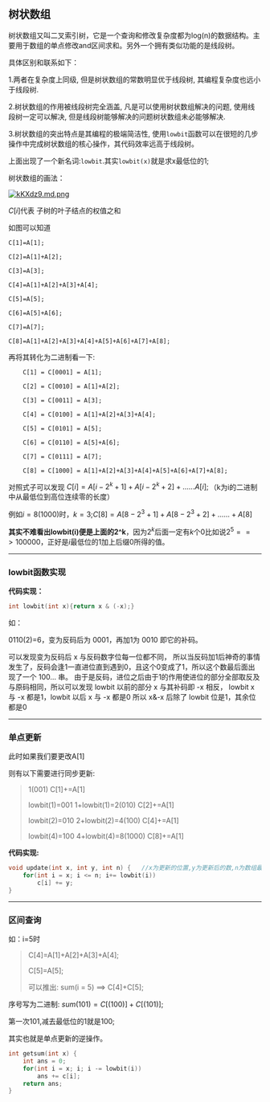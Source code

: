 ## 树状数组

树状数组又叫二叉索引树，它是一个查询和修改复杂度都为log(n)的数据结构。主要用于数组的单点修改and区间求和。另外一个拥有类似功能的是线段树。

具体区别和联系如下：

1.两者在复杂度上同级, 但是树状数组的常数明显优于线段树, 其编程复杂度也远小于线段树.

2.树状数组的作用被线段树完全涵盖, 凡是可以使用树状数组解决的问题, 使用线段树一定可以解决, 但是线段树能够解决的问题树状数组未必能够解决.

3.树状数组的突出特点是其编程的极端简洁性, 使用`lowbit`函数可以在很短的几步操作中完成树状数组的核心操作，其代码效率远高于线段树。

上面出现了一个新名词:`lowbit`.其实`lowbit(x)`就是求x最低位的1;

树状数组的画法：

[![kKXdz9.md.png](https://s2.ax1x.com/2019/01/28/kKXdz9.md.png)](https://imgchr.com/i/kKXdz9)

$C[i]$代表 子树的叶子结点的权值之和

如图可以知道

`C[1]=A[1];`

`C[2]=A[1]+A[2];`

`C[3]=A[3];`

`C[4]=A[1]+A[2]+A[3]+A[4];`

`C[5]=A[5];`

`C[6]=A[5]+A[6];`

`C[7]=A[7];`

`C[8]=A[1]+A[2]+A[3]+A[4]+A[5]+A[6]+A[7]+A[8];`

再将其转化为二进制看一下:

 

        C[1] = C[0001] = A[1];
    
        C[2] = C[0010] = A[1]+A[2];
    
        C[3] = C[0011] = A[3];
    
        C[4] = C[0100] = A[1]+A[2]+A[3]+A[4];
    
        C[5] = C[0101] = A[5];
    
        C[6] = C[0110] = A[5]+A[6];
    
        C[7] = C[0111] = A[7];
    
        C[8] = C[1000] = A[1]+A[2]+A[3]+A[4]+A[5]+A[6]+A[7]+A[8];

对照式子可以发现  $C[i]=A[i-2^k+1]+A[i-2^k+2]+......A[i];​$ （k为i的二进制中从最低位到高位连续零的长度）

例如$i=8(1000)​$时，$k=3​$;$C[8] = A[8-2^3+1]+A[8-2^3+2]+......+A[8]​$

**其实不难看出lowbit(i)便是上面的2^k**，因为$2^k$后面一定有$k$个$0$比如说$2^5==>100000$，正好是$i$最低位的$1$加上后缀$0$所得的值。

***

### lowbit函数实现

**代码实现：**

```cpp
int lowbit(int x){return x & (-x);}
```

 如：

0110(2)=6，变为反码后为 0001，再加1为 0010 即它的补码。

可以发现变为反码后 x 与反码数字位每一位都不同， 所以当反码加1后神奇的事情发生了，反码会逢1一直进位直到遇到0，且这个0变成了1，所以这个数最后面出现了一个 100… 串。 由于是反码，进位之后由于1的作用使进位的部分全部取反及与原码相同，所以可以发现 lowbit 以前的部分 x 与其补码即 -x 相反， lowbit x 与 -x 都是1，lowbit 以后 x 与 -x 都是0 所以 x&-x 后除了 lowbit 位是1，其余位都是0

***

### 单点更新

此时如果我们要更改A[1]

则有以下需要进行同步更新:

> 1(001)        C[1]+=A[1]
>
> lowbit(1)=001    1+lowbit(1)=2(010)     C[2]+=A[1]
>
> lowbit(2)=010    2+lowbit(2)=4(100)     C[4]+=A[1]
>
> lowbit(4)=100    4+lowbit(4)=8(1000)   C[8]+=A[1]

**代码实现:**

```cpp
void update(int x, int y, int n) {   //x为更新的位置,y为更新后的数,n为数组最大值
    for(int i = x; i <= n; i+= lowbit(i))
        c[i] += y;
}
```

***

### **区间查询**

如：i=5时

> C[4]=A[1]+A[2]+A[3]+A[4]; 
>
> C[5]=A[5];
>
> 可以推出:   sum(i = 5)  ==> C[4]+C[5];

序号写为二进制: $sum(101)=C[(100)]+C[(101)]$;

第一次$101$,减去最低位的$1$就是$100$;

其实也就是单点更新的逆操作。

```cpp
int getsum(int x) {
    int ans = 0;
    for(int i = x; i; i -= lowbit(i))
        ans += c[i];
   	return ans;
}
```

